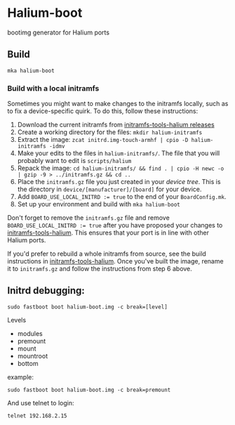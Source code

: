 # Halium-boot

bootimg generator for Halium ports 

## Build

```
mka halium-boot
```

### Build with a local initramfs

Sometimes you might want to make changes to the initramfs locally, such as to fix a device-specific quirk. To do this, follow these instructions:

1. Download the current initramfs from [initramfs-tools-halium releases](https://github.com/Halium/initramfs-tools-halium/releases/tag/continuous)
1. Create a working directory for the files: `mkdir halium-initramfs`
1. Extract the image: `zcat initrd.img-touch-armhf | cpio -D halium-initramfs -idmv`
1. Make your edits to the files in `halium-initramfs/`. The file that you will probably want to edit is `scripts/halium`
1. Repack the image: `cd halium-initramfs/ && find . | cpio -H newc -o | gzip -9 > ../initramfs.gz && cd ..`
1. Place the `initramfs.gz` file you just created in your *device tree*. This is the directory in `device/[manufacturer]/[board]` for your device. 
1. Add `BOARD_USE_LOCAL_INITRD := true` to the end of your `BoardConfig.mk`.
1. Set up your environment and build with `mka halium-boot`

Don't forget to remove the `initramfs.gz` file and remove `BOARD_USE_LOCAL_INITRD := true` after you have proposed your changes to [initramfs-tools-halium](https://github.com/halium/initramfs-tools-halium). This ensures that your port is in line with other Halium ports.

If you'd prefer to rebuild a whole initramfs from source, see the build instructions in [initramfs-tools-halium](https://github.com/halium/initramfs-tools-halium#build-an-initramfs-image). Once you've built the image, rename it to `initramfs.gz` and follow the instructions from step 6 above.

## Initrd debugging:

```
sudo fastboot boot halium-boot.img -c break=[level]
```

Levels

* modules
* premount
* mount
* mountroot
* bottom

example:

```
sudo fastboot boot halium-boot.img -c break=premount
```

And use telnet to login:

```
telnet 192.168.2.15
```

